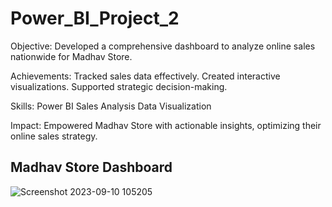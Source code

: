 # Power_BI_Project_2

Objective: Developed a comprehensive dashboard to analyze online sales nationwide for Madhav Store.

Achievements:
Tracked sales data effectively.
Created interactive visualizations.
Supported strategic decision-making.

Skills:
Power BI
Sales Analysis
Data Visualization

Impact: Empowered Madhav Store with actionable insights, optimizing their online sales strategy.


## Madhav Store Dashboard
![Screenshot 2023-09-10 105205](https://github.com/NavaneethShetty25/Power_BI_Project_2/assets/137690434/944a518e-4286-4646-8e29-e13f36bbc267)
